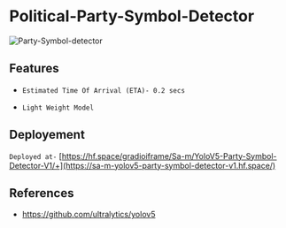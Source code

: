 # Political-Party-Symbol-Detector

![Party-Symbol-detector](https://user-images.githubusercontent.com/44370096/156371318-425f227a-20a0-444d-b9e5-bbd26400214d.gif)

## Features
- `Estimated Time Of Arrival (ETA)- 0.2 secs`

- `Light Weight Model`





## Deployement 
`Deployed at-` [https://hf.space/gradioiframe/Sa-m/YoloV5-Party-Symbol-Detector-V1/+](https://sa-m-yolov5-party-symbol-detector-v1.hf.space/)

## References
- https://github.com/ultralytics/yolov5
